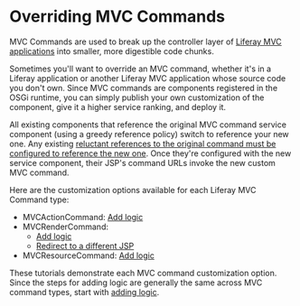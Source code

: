 # Overriding MVC Commands [](id=overriding-mvc-commands)

MVC Commands are used to break up the controller layer of [Liferay MVC applications](/develop/tutorials/-/knowledge_base/7-1/liferay-mvc-portlet)
into smaller, more digestible code chunks.

Sometimes you'll want to override an MVC command, whether it's in a Liferay
application or another Liferay MVC application whose source code you don't own.
Since MVC commands are components registered in the OSGi runtime, you can simply
publish your own customization of the component, give it a higher service
ranking, and deploy it. 

All existing components that reference the original MVC command service
component (using a greedy reference policy) switch to reference your new one.
Any existing
[reluctant references to the original command must be configured to reference the new one](/develop/tutorials/-/knowledge_base/7-1/overriding-service-references). 
Once they're configured with the new service component, their JSP's command URLs
invoke the new custom MVC command. 

Here are the customization options available for each Liferay MVC Command type:

- MVCActionCommand: [Add logic](/develop/tutorials/-/knowledge_base/7-1/overriding-mvcactioncommand)
- MVCRenderCommand:
    - [Add logic](/develop/tutorials/-/knowledge_base/7-1/overriding-mvcrendercommand#adding-logic-to-an-existing-mvc-render-command)
    - [Redirect to a different JSP](/develop/tutorials/-/knowledge_base/7-1/overriding-mvcrendercommand#redirecting-to-a-new-jsp)
- MVCResourceCommand: [Add logic](/develop/tutorials/-/knowledge_base/7-1/overriding-mvcresourcecommand) 

These tutorials demonstrate each MVC command customization option. Since the
steps for adding logic are generally the same across MVC command types, start
with [adding logic](/develop/tutorials/-/knowledge_base/7-1/adding-logic-to-mvc-commands). 

